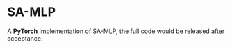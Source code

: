 # SA-MLP
A **PyTorch** implementation of SA-MLP, the full code would be released after acceptance.

